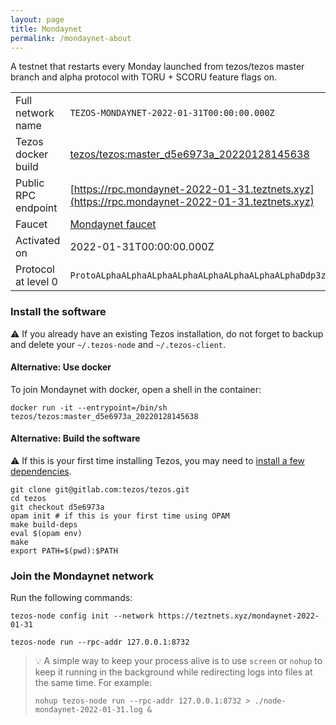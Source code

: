 ```yaml
---
layout: page
title: Mondaynet
permalink: /mondaynet-about
---
```


A testnet that restarts every Monday launched from tezos/tezos master branch and alpha protocol with TORU + SCORU feature flags on.

| | |
|-------|---------------------|
| Full network name | `TEZOS-MONDAYNET-2022-01-31T00:00:00.000Z` |
| Tezos docker build | [tezos/tezos:master_d5e6973a_20220128145638](https://hub.docker.com/r/tezos/tezos/tags?page=1&ordering=last_updated&name=master_d5e6973a_20220128145638) |
| Public RPC endpoint | [https://rpc.mondaynet-2022-01-31.teztnets.xyz](https://rpc.mondaynet-2022-01-31.teztnets.xyz) |
| Faucet | [Mondaynet faucet](https://teztnets.xyz/mondaynet-2022-01-31-faucet) |
| Activated on | 2022-01-31T00:00:00.000Z |
| Protocol at level 0 |  `ProtoALphaALphaALphaALphaALphaALphaALphaALphaDdp3zK` |




### Install the software

⚠️  If you already have an existing Tezos installation, do not forget to backup and delete your `~/.tezos-node` and `~/.tezos-client`.



#### Alternative: Use docker

To join Mondaynet with docker, open a shell in the container:

```
docker run -it --entrypoint=/bin/sh tezos/tezos:master_d5e6973a_20220128145638
```

#### Alternative: Build the software

⚠️  If this is your first time installing Tezos, you may need to [install a few dependencies](https://tezos.gitlab.io/introduction/howtoget.html#setting-up-the-development-environment-from-scratch).

```
git clone git@gitlab.com:tezos/tezos.git
cd tezos
git checkout d5e6973a
opam init # if this is your first time using OPAM
make build-deps
eval $(opam env)
make
export PATH=$(pwd):$PATH
```

### Join the Mondaynet network

Run the following commands:

```
tezos-node config init --network https://teztnets.xyz/mondaynet-2022-01-31

tezos-node run --rpc-addr 127.0.0.1:8732
```

> 💡 A simple way to keep your process alive is to use `screen` or `nohup` to keep it running in the background while redirecting logs into files at the same time. For example:
>
> ```bash=13
> nohup tezos-node run --rpc-addr 127.0.0.1:8732 > ./node-mondaynet-2022-01-31.log &
> ```


